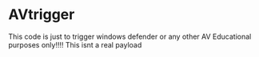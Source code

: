 # AVtrigger
This code is just to trigger windows defender or any other AV
Educational purposes only!!!! This isnt a real payload
